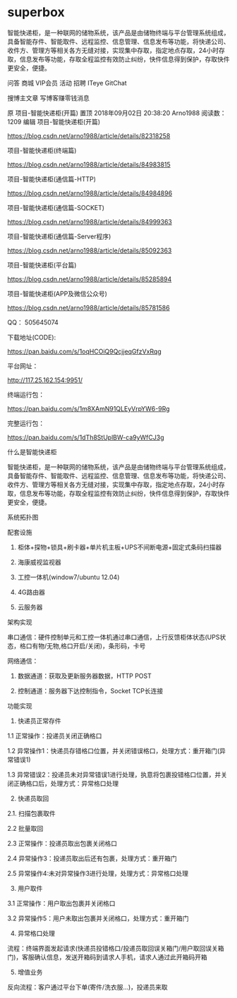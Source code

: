 # superbox
智能快递柜，是一种联网的储物系统，该产品是由储物终端与平台管理系统组成，具备智能存件、智能取件、远程监控、信息管理、信息发布等功能，将快递公司、收件方、管理方等相关各方无缝对接，实现集中存取，指定地点存取，24小时存取，信息发布等功能，存取全程监控有效防止纠纷，快件信息得到保护，存取快件更安全，便捷。


问答
商城
VIP会员
活动
招聘
ITeye
GitChat

搜博主文章
写博客赚零钱消息

原
项目-智能快递柜(开篇)
置顶 2018年09月02日 20:38:20 Arno1988 阅读数：1209
编辑
项目-智能快递柜(开篇)

https://blog.csdn.net/arno1988/article/details/82318258

项目-智能快递柜(终端篇)

https://blog.csdn.net/arno1988/article/details/84983815

项目-智能快递柜(通信篇-HTTP)

https://blog.csdn.net/arno1988/article/details/84984896

项目-智能快递柜(通信篇-SOCKET)

https://blog.csdn.net/arno1988/article/details/84999363

项目-智能快递柜(通信篇-Server程序)

https://blog.csdn.net/arno1988/article/details/85092363

项目-智能快递柜(平台篇)

https://blog.csdn.net/arno1988/article/details/85285894

项目-智能快递柜(APP及微信公众号)

https://blog.csdn.net/arno1988/article/details/85781586

QQ： 505645074

下载地址(CODE):

https://pan.baidu.com/s/1oqHCOiQ9QcjjeqGfzVxRqg

平台网址：

http://117.25.162.154:9951/

终端运行包：

https://pan.baidu.com/s/1m8XAmN91QLEyVrpYW6-9Rg

完整运行包：

https://pan.baidu.com/s/1dTh8StUplBW-ca9yWfCJ3g

什么是智能快递柜

智能快递柜，是一种联网的储物系统，该产品是由储物终端与平台管理系统组成，具备智能存件、智能取件、远程监控、信息管理、信息发布等功能，将快递公司、收件方、管理方等相关各方无缝对接，实现集中存取，指定地点存取，24小时存取，信息发布等功能，存取全程监控有效防止纠纷，快件信息得到保护，存取快件更安全，便捷。



系统拓扑图



配套设施

1. 柜体+探物+锁具+刷卡器+单片机主板+UPS不间断电源+固定式条码扫描器

2. 海康威视监视器

3. 工控一体机(window7/ubuntu 12.04)

4. 4G路由器

5. 云服务器

 

 

架构实现

串口通信：硬件控制单元和工控一体机通过串口通信，上行反馈柜体状态(UPS状态，格口有物/无物,格口开启/关闭)，条形码，卡号

网络通信：

1. 数据通道：获取及更新服务器数据，HTTP POST

2. 控制通道：服务器下达控制指令，Socket TCP长连接

 

功能实现

1. 快递员正常存件

1.1 正常操作：投递员关闭正确格口

1.2 异常操作1：快递员存错格口位置，并关闭错误格口，处理方式：重开箱门(异常错误1)

1.3 异常错误2：投递员未对异常错误1进行处理，执意将包裹投错格口位置，并关闭正确格口后，处理方式：异常格口处理

2. 快递员取回

2.1. 扫描包裹取件

2.2 批量取回

2.3 正常操作：投递员取出包裹关闭格口

2.4 异常操作3：投递员取出后还有包裹，处理方式：重开箱门

2.5 异常操作4:未对异常操作3进行处理，处理方式：异常格口处理

3. 用户取件

3.1 正常操作：用户取出包裹并关闭格口

3.2 异常操作5：用户未取出包裹并关闭格口，处理方式：重开箱门

4. 异常格口处理

流程：终端界面发起请求(快递员投错格口/投递员取回误关箱门/用户取回误关箱门)，客服确认信息，发送开箱码到请求人手机，请求人通过此开箱码开箱

5. 增值业务

反向流程：客户通过平台下单(寄件/洗衣服...)，投递员来取

